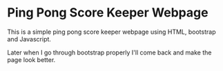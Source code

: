 # Ping Pong Score Keeper Webpage
This is a simple ping pong score keeper webpage using HTML, bootstrap and Javascript.

Later when I go through bootstrap properly I'll come back and make the page look better.
